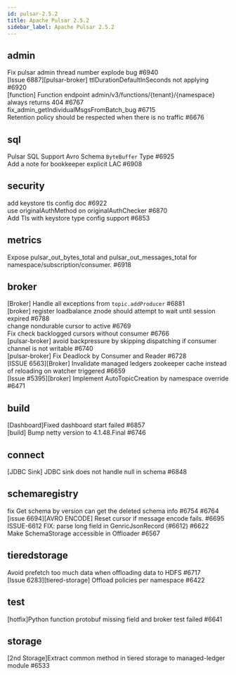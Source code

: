 ```yaml
---
id: pulsar-2.5.2
title: Apache Pulsar 2.5.2 
sidebar_label: Apache Pulsar 2.5.2 
---
```


## admin
Fix pulsar admin thread number explode bug #6940  
[Issue 6887][pulsar-broker] ttlDurationDefaultInSeconds not applying #6920  
[function] Function endpoint admin/v3/functions/{tenant}/{namespace} always returns 404 #6767  
fix_admin_getIndividualMsgsFromBatch_bug #6715  
Retention policy should be respected when there is no traffic #6676  

## sql
Pulsar SQL Support Avro Schema `ByteBuffer` Type #6925  
Add a note for bookkeeper explicit LAC #6908  

## security
add keystore tls config doc #6922  
use originalAuthMethod on originalAuthChecker #6870  
Add Tls with keystore type config support #6853  

## metrics
Expose pulsar_out_bytes_total and pulsar_out_messages_total for namespace/subscription/consumer. #6918  

## broker
[Broker] Handle all exceptions from `topic.addProducer` #6881  
[broker] register loadbalance znode should attempt to wait until session expired #6788  
change nondurable cursor to active #6769  
Fix check backlogged cursors without consumer #6766  
[pulsar-broker] avoid backpressure by skipping dispatching if consumer channel is not writable #6740  
[pulsar-broker] Fix Deadlock by Consumer and Reader #6728  
[ISSUE 6563][Broker] Invalidate managed ledgers zookeeper cache instead of reloading on watcher triggered #6659  
[Issue #5395][broker] Implement AutoTopicCreation by namespace override #6471  

## build
[Dashboard]Fixed dashboard start failed #6857  
[build] Bump netty version to 4.1.48.Final #6746  

## connect
[JDBC Sink] JDBC sink does not handle null in schema #6848  

## schemaregistry
fix Get schema by version can get the deleted schema info #6754 #6764  
[issue 6694][AVRO ENCODE] Reset cursor if message encode fails. #6695  
ISSUE-6612 FIX: parse long field in GenricJsonRecord (#6612) #6622  
Make SchemaStorage accessible in Offloader #6567  

## tieredstorage
Avoid prefetch too much data when offloading data to HDFS #6717  
[Issue 6283][tiered-storage] Offload policies per namespace #6422  

## test
[hotfix]Python function protobuf missing field and broker test failed #6641  

## storage
[2nd Storage]Extract common method in tiered storage to managed-ledger module #6533  

